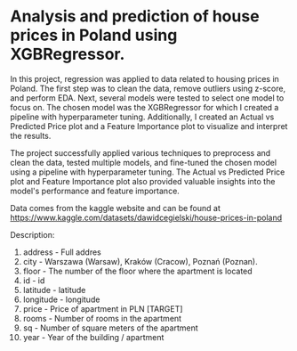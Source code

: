 # Analysis and prediction of house prices in Poland using XGBRegressor.

In this project, regression was applied to data related to housing prices in Poland. The first step was to clean the data, remove outliers using z-score, and perform EDA. Next, several models were tested to select one model to focus on. The chosen model was the XGBRegressor for which I created a pipeline with hyperparameter tuning. Additionally, I created an Actual vs Predicted Price plot and a Feature Importance plot to visualize and interpret the results.

The project successfully applied various techniques to preprocess and clean the data, tested multiple models, and fine-tuned the chosen model using a pipeline with hyperparameter tuning. The Actual vs Predicted Price plot and Feature Importance plot also provided valuable insights into the model's performance and feature importance.


Data comes from the kaggle website and can be found at 
https://www.kaggle.com/datasets/dawidcegielski/house-prices-in-poland

Description:

1. address - Full addres
2. city - Warszawa (Warsaw), Kraków (Cracow), Poznań (Poznan).
3. floor - The number of the floor where the apartment is located
4. id - id
5. latitude - latitude
6. longitude - longitude
7. price - Price of apartment in PLN [TARGET]
8. rooms - Number of rooms in the apartment
9. sq - Number of square meters of the apartment
10. year - Year of the building / apartment
